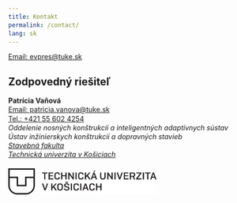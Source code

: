 ```yaml
---
title: Kontakt
permalink: /contact/
lang: sk
---
```


<a href="mailto:evpres@tuke.sk">Email: evpres@tuke.sk</a>

## Zodpovedný riešiteľ
<body>
    <p style="line-height: 1.3;">
<b>Patrícia Vaňová</b>
<br>
<a href="mailto:patricia.vanova@tuke.sk">Email: patricia.vanova@tuke.sk</a>
<br>
<a href="tel:+421 55 602 4254">Tel.: +421 55 602 4254</a>
<br>
<i> Oddelenie nosných konštrukcií a inteligentných adaptívnych sústav </i>
<br>
<i> Ústav inžinierskych konštrukcií a dopravných stavieb </i>
<br>
<a href="https://svf.tuke.sk/wps/portal/svf"> <i>Stavebná fakulta<i>
<br>
<a href="https://tuke.sk/wps/portal/tuke"> <i>Technická univerzita v Košiciach<i>
<br>
<br>
<img src="/images/tuke_logo.png" width="300"/>
</p>
</body>